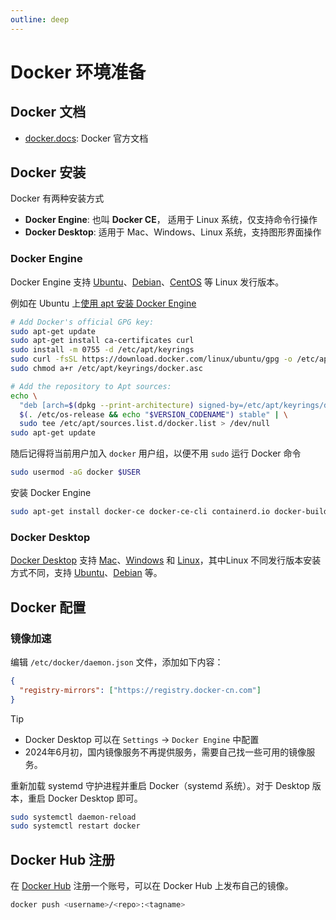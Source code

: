 ```yaml
---
outline: deep
---
```


# Docker 环境准备

## Docker 文档

- [docker.docs](https://docs.docker.com): Docker 官方文档

## Docker 安装

Docker 有两种安装方式
- **Docker Engine**: 也叫 **Docker CE**， 适用于 Linux 系统，仅支持命令行操作
- **Docker Desktop**: 适用于 Mac、Windows、Linux 系统，支持图形界面操作

### Docker Engine

Docker Engine 支持 [Ubuntu](https://docs.docker.com/engine/install/ubuntu/)、[Debian](https://docs.docker.com/engine/install/debian/)、[CentOS](https://docs.docker.com/engine/install/centos/) 等 Linux 发行版本。

例如在 Ubuntu 上[使用 apt 安装 Docker Engine](https://docs.docker.com/engine/install/ubuntu/#install-using-the-repository)

```bash
# Add Docker's official GPG key:
sudo apt-get update
sudo apt-get install ca-certificates curl
sudo install -m 0755 -d /etc/apt/keyrings
sudo curl -fsSL https://download.docker.com/linux/ubuntu/gpg -o /etc/apt/keyrings/docker.asc
sudo chmod a+r /etc/apt/keyrings/docker.asc

# Add the repository to Apt sources:
echo \
  "deb [arch=$(dpkg --print-architecture) signed-by=/etc/apt/keyrings/docker.asc] https://download.docker.com/linux/ubuntu \
  $(. /etc/os-release && echo "$VERSION_CODENAME") stable" | \
  sudo tee /etc/apt/sources.list.d/docker.list > /dev/null
sudo apt-get update
```

随后记得将当前用户加入 `docker` 用户组，以便不用 `sudo` 运行 Docker 命令

```bash
sudo usermod -aG docker $USER
```

安装 Docker Engine

```bash
sudo apt-get install docker-ce docker-ce-cli containerd.io docker-buildx-plugin docker-compose-plugin
```

### Docker Desktop

[Docker Desktop](https://docs.docker.com/get-started/get-docker/) 支持 [Mac](https://docs.docker.com/desktop/install/mac-install/)、[Windows](https://docs.docker.com/desktop/install/windows-install/) 和 [Linux](https://docs.docker.com/desktop/install/linux-install/)，其中Linux 不同发行版本安装方式不同，支持 [Ubuntu](https://docs.docker.com/desktop/install/ubuntu/)、[Debian](https://docs.docker.com/desktop/install/debian/) 等。


## Docker 配置

### 镜像加速

编辑 `/etc/docker/daemon.json` 文件，添加如下内容：

```json
{
  "registry-mirrors": ["https://registry.docker-cn.com"]
}
```

> [!TIP]
> - Docker Desktop 可以在 `Settings` -> `Docker Engine` 中配置
> - 2024年6月初，国内镜像服务不再提供服务，需要自己找一些可用的镜像服务。

重新加载 systemd 守护进程并重启 Docker（systemd 系统）。对于 Desktop 版本，重启 Docker Desktop 即可。

```bash
sudo systemctl daemon-reload
sudo systemctl restart docker
```


## Docker Hub 注册

在 [Docker Hub](https://hub.docker.com) 注册一个账号，可以在 Docker Hub 上发布自己的镜像。

```bash
docker push <username>/<repo>:<tagname>
```

